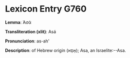 # Lexicon Entry G760

**Lemma**: Ἀσά

**Transliteration (xlit)**: Asá

**Pronunciation**: as-ah'

**Description**:
of Hebrew origin (אָסָא); Asa, an Israelite:--Asa.
